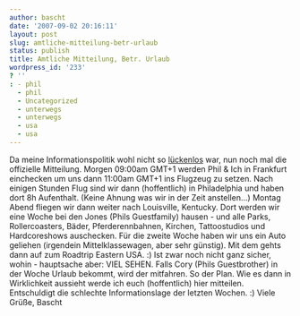 ```yaml
---
author: bascht
date: '2007-09-02 20:16:11'
layout: post
slug: amtliche-mitteilung-betr-urlaub
status: publish
title: Amtliche Mitteilung, Betr. Urlaub
wordpress_id: '233'
? ''
: - phil
  - phil
  - Uncategorized
  - unterwegs
  - unterwegs
  - usa
  - usa
---
```


Da meine Informationspolitik wohl nicht so
[lückenlos](http://www.bascht.com/2007/09/02/getting-nervous/) war,
nun noch mal die offizielle Mitteilung. Morgen 09:00am GMT+1 werden
Phil & Ich in Frankfurt einchecken um uns dann 11:00am GMT+1 ins
Flugzeug zu setzen. Nach einigen Stunden Flug sind wir dann
(hoffentlich) in Philadelphia und haben dort 8h Aufenthalt. (Keine
Ahnung was wir in der Zeit anstellen...) Montag Abend fliegen wir
dann weiter nach Louisville, Kentucky. Dort werden wir eine Woche
bei den Jones (Phils Guestfamily) hausen - und alle Parks,
Rollercoasters, Bäder, Pferderennbahnen, Kirchen, Tattoostudios und
Hardcoreshows auschecken. Für die zweite Woche haben wir uns ein
Auto geliehen (irgendein Mittelklassewagen, aber sehr günstig). Mit
dem gehts dann auf zum Roadtrip Eastern USA. :) Ist zwar noch nicht
ganz sicher, wohin - hauptsache aber: VIEL SEHEN. Falls Cory (Phils
Guestbrother) in der Woche Urlaub bekommt, wird der mitfahren. So
der Plan. Wie es dann in Wirklichkeit aussieht werde ich euch
(hoffentlich) hier mitteilen. Entschuldigt die schlechte
Informationslage der letzten Wochen. :) Viele Grüße, Bascht


